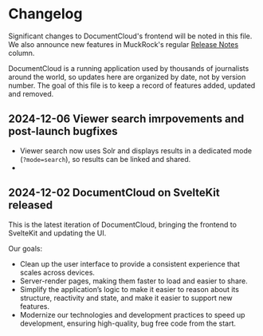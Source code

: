 # Changelog

Significant changes to DocumentCloud's frontend will be noted in this file. We also announce new features in MuckRock's regular [Release Notes](https://www.muckrock.com/news/archives/?tags=115608) column.

DocumentCloud is a running application used by thousands of journalists around the world, so updates here are organized by date, not by version number. The goal of this file is to keep a record of features added, updated and removed.

## 2024-12-06 Viewer search imrpovements and post-launch bugfixes

- Viewer search now uses Solr and displays results in a dedicated mode (`?mode=search`), so results can be linked and shared.
-

## 2024-12-02 DocumentCloud on SvelteKit released

This is the latest iteration of DocumentCloud, bringing the frontend to SvelteKit and updating the UI.

Our goals:

- Clean up the user interface to provide a consistent experience that scales across devices.
- Server-render pages, making them faster to load and easier to share.
- Simplify the application’s logic to make it easier to reason about its structure, reactivity and state, and make it easier to support new features.
- Modernize our technologies and development practices to speed up development, ensuring high-quality, bug free code from the start.
